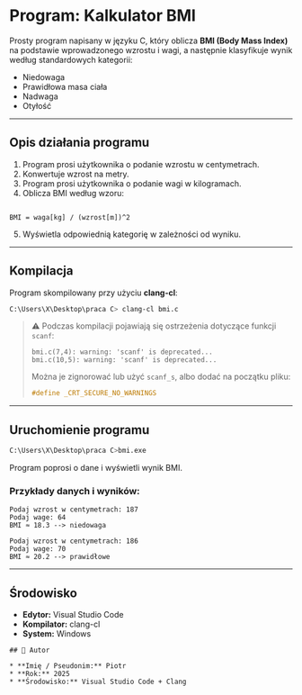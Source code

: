 # Program: Kalkulator BMI

Prosty program napisany w języku C, który oblicza **BMI (Body Mass Index)** na podstawie wprowadzonego wzrostu i wagi, a następnie klasyfikuje wynik według standardowych kategorii:

- Niedowaga
- Prawidłowa masa ciała
- Nadwaga
- Otyłość

---

## Opis działania programu

1. Program prosi użytkownika o podanie wzrostu w centymetrach.
2. Konwertuje wzrost na metry.
3. Program prosi użytkownika o podanie wagi w kilogramach.
4. Oblicza BMI według wzoru:

```

BMI = waga[kg] / (wzrost[m])^2

````

5. Wyświetla odpowiednią kategorię w zależności od wyniku.

---

## Kompilacja

Program skompilowany przy użyciu **clang-cl**:

```bash
C:\Users\X\Desktop\praca C> clang-cl bmi.c
```

> ⚠️ Podczas kompilacji pojawiają się ostrzeżenia dotyczące funkcji `scanf`:
>
> ```
> bmi.c(7,4): warning: 'scanf' is deprecated...
> bmi.c(10,5): warning: 'scanf' is deprecated...
> ```
>
> Można je zignorować lub użyć `scanf_s`, albo dodać na początku pliku:
>
> ```c
> #define _CRT_SECURE_NO_WARNINGS
> ```

---

## Uruchomienie programu

```bash
C:\Users\X\Desktop\praca C>bmi.exe
```

Program poprosi o dane i wyświetli wynik BMI.

### Przykłady danych i wyników:

```
Podaj wzrost w centymetrach: 187
Podaj wage: 64
BMI ≈ 18.3 --> niedowaga
```

```
Podaj wzrost w centymetrach: 186
Podaj wage: 70
BMI ≈ 20.2 --> prawidłowe
```

---

## Środowisko

* **Edytor:** Visual Studio Code
* **Kompilator:** clang-cl
* **System:** Windows

```
## 👤 Autor

* **Imię / Pseudonim:** Piotr
* **Rok:** 2025
* **Środowisko:** Visual Studio Code + Clang

```


